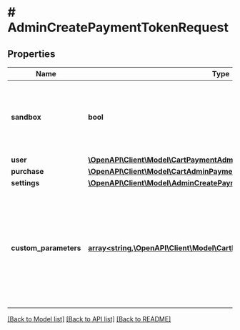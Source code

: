 # # AdminCreatePaymentTokenRequest

## Properties

Name | Type | Description | Notes
------------ | ------------- | ------------- | -------------
**sandbox** | **bool** | Set to &#x60;true&#x60; to test out the payment process. In this case, use https://sandbox-secure.xsolla.com to access the test payment UI. | [optional] [default to false]
**user** | [**\OpenAPI\Client\Model\CartPaymentAdminUserRequestBody**](CartPaymentAdminUserRequestBody.md) |  |
**purchase** | [**\OpenAPI\Client\Model\CartAdminPayment**](CartAdminPayment.md) |  |
**settings** | [**\OpenAPI\Client\Model\AdminCreatePaymentTokenRequestSettings**](AdminCreatePaymentTokenRequestSettings.md) |  | [optional]
**custom_parameters** | [**array<string,\OpenAPI\Client\Model\CartPaymentCustomParametersValue>**](CartPaymentCustomParametersValue.md) | Your custom parameters represented as a valid JSON set of key-value pairs.&lt;br&gt; You can pass additional parameters through this field to configure anti-fraud filters. [See Pay Station documentation](https://developers.xsolla.com/doc/pay-station/features/antifraud/). | [optional]

[[Back to Model list]](../../README.md#models) [[Back to API list]](../../README.md#endpoints) [[Back to README]](../../README.md)
